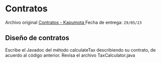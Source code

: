 # Contratos

Archivo original [Contratos - Kapumota ](https://github.com/kapumota/Actividades/blob/main/Contratos/Contratos.md)
Fecha de entrega: `29/05/23`

## Diseño de contratos

Escribe el Javadoc del método calculateTax describiendo su contrato, de acuerdo al código anterior. Revisa el archivo TaxCalculator.java

